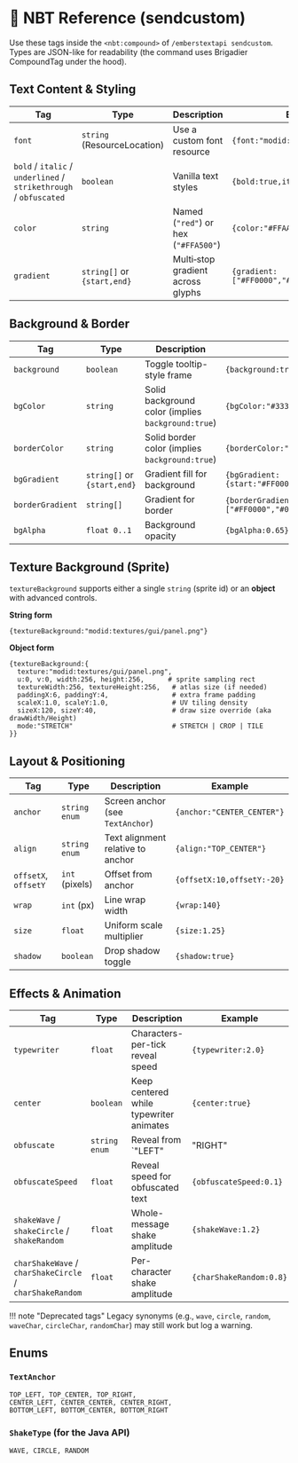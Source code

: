 # 🧱 NBT Reference (sendcustom)

Use these tags inside the `<nbt:compound>` of `/emberstextapi sendcustom`.  
Types are JSON-like for readability (the command uses Brigadier CompoundTag under the hood).

## Text Content & Styling
| Tag | Type | Description | Example |
|---|---|---|---|
| `font` | `string` (ResourceLocation) | Use a custom font resource | `{font:"modid:my_font"}` |
| `bold` / `italic` / `underlined` / `strikethrough` / `obfuscated` | `boolean` | Vanilla text styles | `{bold:true,italic:true}` |
| `color` | `string` | Named (`"red"`) or hex (`"#FFA500"`) | `{color:"#FFAA00"}` |
| `gradient` | `string[]` or `{start,end}` | Multi‑stop gradient across glyphs | `{gradient:["#FF0000","#00FF00","#0000FF"]}` |

## Background & Border
| Tag | Type | Description | Example |
|---|---|---|---|
| `background` | `boolean` | Toggle tooltip-style frame | `{background:true}` |
| `bgColor` | `string` | Solid background color (implies `background:true`) | `{bgColor:"#333333CC"}` |
| `borderColor` | `string` | Solid border color (implies `background:true`) | `{borderColor:"#FFFFFF"}` |
| `bgGradient` | `string[]` or `{start,end}` | Gradient fill for background | `{bgGradient:{start:"#FF000080",end:"#0000FF80"}}` |
| `borderGradient` | `string[]` | Gradient for border | `{borderGradient:["#FF0000","#00FF00"]}` |
| `bgAlpha` | `float 0..1` | Background opacity | `{bgAlpha:0.65}` |

## Texture Background (Sprite)
`textureBackground` supports either a single `string` (sprite id) or an **object** with advanced controls.

**String form**
```nbt
{textureBackground:"modid:textures/gui/panel.png"}
```

**Object form**
```nbt
{textureBackground:{
  texture:"modid:textures/gui/panel.png",
  u:0, v:0, width:256, height:256,      # sprite sampling rect
  textureWidth:256, textureHeight:256,   # atlas size (if needed)
  paddingX:6, paddingY:4,                # extra frame padding
  scaleX:1.0, scaleY:1.0,                # UV tiling density
  sizeX:120, sizeY:40,                   # draw size override (aka drawWidth/Height)
  mode:"STRETCH"                         # STRETCH | CROP | TILE
}}
```

## Layout & Positioning
| Tag | Type | Description | Example |
|---|---|---|---|
| `anchor` | `string enum` | Screen anchor (see `TextAnchor`) | `{anchor:"CENTER_CENTER"}` |
| `align` | `string enum` | Text alignment relative to anchor | `{align:"TOP_CENTER"}` |
| `offsetX`, `offsetY` | `int` (pixels) | Offset from anchor | `{offsetX:10,offsetY:-20}` |
| `wrap` | `int` (px) | Line wrap width | `{wrap:140}` |
| `size` | `float` | Uniform scale multiplier | `{size:1.25}` |
| `shadow` | `boolean` | Drop shadow toggle | `{shadow:true}` |

## Effects & Animation
| Tag | Type | Description | Example |
|---|---|---|---|
| `typewriter` | `float` | Characters-per-tick reveal speed | `{typewriter:2.0}` |
| `center` | `boolean` | Keep centered while typewriter animates | `{center:true}` |
| `obfuscate` | `string enum` | Reveal from `"LEFT"|"RIGHT"|"CENTER"|"RANDOM"` | `{obfuscate:"LEFT"}` |
| `obfuscateSpeed` | `float` | Reveal speed for obfuscated text | `{obfuscateSpeed:0.1}` |
| `shakeWave` / `shakeCircle` / `shakeRandom` | `float` | Whole-message shake amplitude | `{shakeWave:1.2}` |
| `charShakeWave` / `charShakeCircle` / `charShakeRandom` | `float` | Per-character shake amplitude | `{charShakeRandom:0.8}` |

!!! note "Deprecated tags"
    Legacy synonyms (e.g., `wave`, `circle`, `random`, `waveChar`, `circleChar`, `randomChar`) may still work but log a warning.

## Enums

### `TextAnchor`
```
TOP_LEFT, TOP_CENTER, TOP_RIGHT,
CENTER_LEFT, CENTER_CENTER, CENTER_RIGHT,
BOTTOM_LEFT, BOTTOM_CENTER, BOTTOM_RIGHT
```

### `ShakeType` (for the Java API)
```
WAVE, CIRCLE, RANDOM
```
